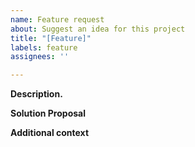 ```yaml
---
name: Feature request
about: Suggest an idea for this project
title: "[Feature]"
labels: feature
assignees: ''

---
```


**Description.**
<!--- A clear and concise description of what the problem is. Ex. I'm always frustrated when [...] -->

**Solution Proposal**
<!--- A clear and concise description of what you want to happen. -->

**Additional context**
<!--- Add any other context or screenshots about the feature request here. -->
